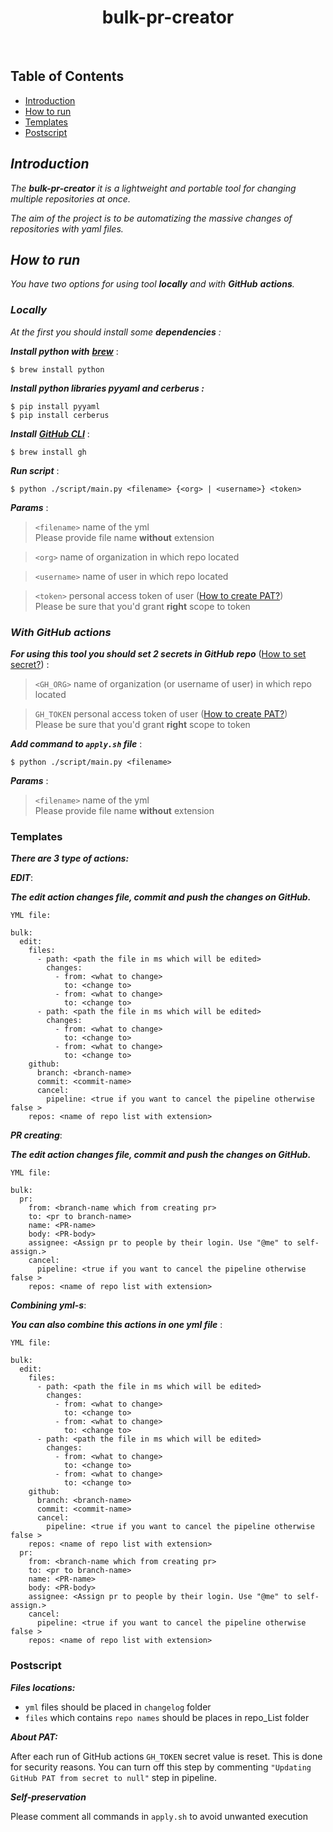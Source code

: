 <h1 align="center"> bulk-pr-creator </h1><br>

## Table of Contents

- [Introduction](#introduction)
- [How to run](#how-to-run)
- [Templates](#templates)
- [Postscript](#postscript)

## _Introduction_

_The **bulk-pr-creator** it is a lightweight and portable tool for changing multiple repositories at once._

_The aim of the project is to be automatizing the massive changes of repositories with yaml files._

## _How to run_

_You have two options for using tool **locally** and with **GitHub** **actions**._

### _Locally_

_At the first you should install some **dependencies** :_

_**Install python with**_ [**_brew_**](https://brew.sh/#install)  :

```
$ brew install python
```

**_Install python libraries pyyaml and cerberus :_**

```
$ pip install pyyaml
$ pip install cerberus
```

**_Install_** [**_GitHub CLI_**](https://cli.github.com/) :

```
$ brew install gh
```

**_Run script_** :

```
$ python ./script/main.py <filename> {<org> | <username>} <token>
```

***Params*** :

> ```<filename>``` name of the yml \
> Please provide file name  **without** extension

> ```<org>``` name of organization in which repo located

> ```<username>``` name of user in which repo located

> ```<token>``` personal access token of
>user ([How to create PAT?](https://docs.github.com/en/enterprise-server@3.4/authentication/keeping-your-account-and-data-secure/creating-a-personal-access-token)) \
> Please be sure that you'd grant **right** scope to token

### _With GitHub actions_

**_For using this tool you should set 2 secrets in GitHub_**
**_repo_** ([How to set secret?](https://docs.github.com/en/actions/security-guides/encrypted-secrets)) :

> ```<GH_ORG>``` name of organization (or username of user) in which repo located

> ```GH_TOKEN``` personal access token of
>user ([How to create PAT?](https://docs.github.com/en/enterprise-server@3.4/authentication/keeping-your-account-and-data-secure/creating-a-personal-access-token)) \
> Please be sure that you'd grant **right** scope to token

**_Add command to ```apply.sh``` file_** :

```
$ python ./script/main.py <filename> 
```

***Params*** :
> ```<filename>``` name of the yml \
> Please provide file name  **without** extension

### Templates

**_There are 3 type of actions:_**

**_EDIT_**:

_**The edit action changes file, commit and push the changes on GitHub.**_

```YML file:```
```
bulk:
  edit:
    files:
      - path: <path the file in ms which will be edited>
        changes:
          - from: <what to change>
            to: <change to>
          - from: <what to change>
            to: <change to>
      - path: <path the file in ms which will be edited>
        changes:
          - from: <what to change>
            to: <change to>
          - from: <what to change>
            to: <change to>
    github:
      branch: <branch-name>
      commit: <commit-name>
      cancel:
        pipeline: <true if you want to cancel the pipeline otherwise false >
    repos: <name of repo list with extension>

```
**_PR creating_**:

**_The edit action changes file, commit and push the changes on GitHub._**

```YML file:```
```
bulk:
  pr:
    from: <branch-name which from creating pr>
    to: <pr to branch-name>
    name: <PR-name>
    body: <PR-body>
    assignee: <Assign pr to people by their login. Use "@me" to self-assign.>
    cancel:
      pipeline: <true if you want to cancel the pipeline otherwise false >
    repos: <name of repo list with extension>
```
**_Combining yml-s_**:

_**You can also combine this actions in one yml file**_ :

```YML file:```
```
bulk:
  edit:
    files:
      - path: <path the file in ms which will be edited>
        changes:
          - from: <what to change>
            to: <change to>
          - from: <what to change>
            to: <change to>
      - path: <path the file in ms which will be edited>
        changes:
          - from: <what to change>
            to: <change to>
          - from: <what to change>
            to: <change to>
    github:
      branch: <branch-name>
      commit: <commit-name>
      cancel:
        pipeline: <true if you want to cancel the pipeline otherwise false >
    repos: <name of repo list with extension>
  pr:
    from: <branch-name which from creating pr>
    to: <pr to branch-name>
    name: <PR-name>
    body: <PR-body>
    assignee: <Assign pr to people by their login. Use "@me" to self-assign.>
    cancel:
      pipeline: <true if you want to cancel the pipeline otherwise false >
    repos: <name of repo list with extension>
```

### Postscript

**_Files locations:_**

- ```yml``` files should be placed in ```changelog``` folder 
-  ```files``` which contains  ```repo names``` should be places in repo_List folder


**_About PAT:_**

After each run of GitHub actions ```GH_TOKEN```  secret value is reset. This is done for security reasons. You can turn
off this step by commenting   ```"Updating GitHub PAT from secret to null"``` step in pipeline.

**_Self-preservation_**

Please comment all commands in ```apply.sh``` to avoid unwanted execution 